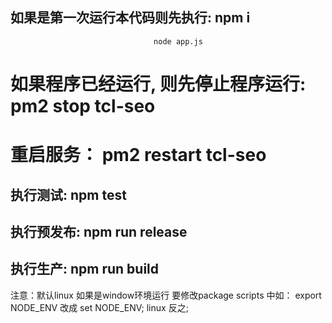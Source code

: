 ##  如果是第一次运行本代码则先执行: npm i
                                    node app.js

#   如果程序已经运行, 则先停止程序运行: pm2 stop tcl-seo
#   重启服务： pm2 restart tcl-seo

##  执行测试: npm test
##  执行预发布: npm run release
##  执行生产: npm run build

注意：默认linux 如果是window环境运行 要修改package scripts 中如： export NODE_ENV  改成 set  NODE_ENV; linux 反之;